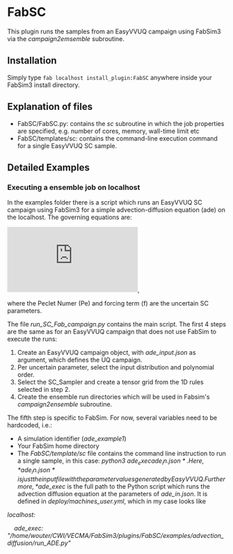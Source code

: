 # FabSC
This plugin runs the samples from an EasyVVUQ campaign using FabSim3 via the *campaign2emsemble* subroutine.

## Installation
Simply type `fab localhost install_plugin:FabSC` anywhere inside your FabSim3 install directory.

## Explanation of files
+ FabSC/FabSC.py: contains the *sc* subroutine in which the job properties are specified, e.g. number of cores, memory, wall-time limit etc
+ FabSC/templates/sc: contains the command-line execution command for a single EasyVVUQ SC sample.

## Detailed Examples

### Executing a ensemble job on localhost
In the examples folder there is a script which runs an EasyVVUQ SC campaign using FabSim3 for a simple advection-diffusion equation (ade) on the localhost. The governing equations are:

![equation](https://latex.codecogs.com/gif.latex?%5Cfrac%7Bdu%7D%7Bdx%7D%20&plus;%20%5Cfrac%7B1%7D%7BPe%7D%5Cfrac%7Bd%5E2u%7D%7Bdx%7D%20%3D%20f),

where the Peclet Numer (Pe) and forcing term (f) are the uncertain SC parameters.

The file *run_SC_Fab_campaign.py* contains the main script. The first 4 steps are the same as for an EasyVVUQ campaign that does not use FabSim to execute the runs:
 1. Create an EasyVVUQ campaign object, with *ade_input.json* as argument, which defines the UQ campaign.
 2. Per uncertain parameter, select the input distribution and polynomial order.
 3. Select the SC_Sampler and create a tensor grid from the 1D rules selected in step 2.
 4. Create the ensemble run directories which will be used in Fabsim's *campaign2ensemble* subroutine.
 
The fifth step is specific to FabSim. For now, several variables need to be hardcoded, i.e.: 
 + A simulation identifier (*ade_example1*)
 + Your FabSim home directory
 + The *FabSC/template/sc* file contains the command line instruction to run a single sample, in this case: *python3 $ade_exec ade_in.json*. Here, *ade_in.json* is just the input file with the parameter values generated by EasyVVUQ. Furthermore, *$ade_exec* is the full path to the Python script which runs the advection diffusion equation at the parameters of *ade_in.json*. It is defined in *deploy/machines_user.yml*, which in my case looks like
 
*localhost:*

 &nbsp;&nbsp;&nbsp;&nbsp;*ade_exec: "/home/wouter/CWI/VECMA/FabSim3/plugins/FabSC/examples/advection_diffusion/run_ADE.py"*


